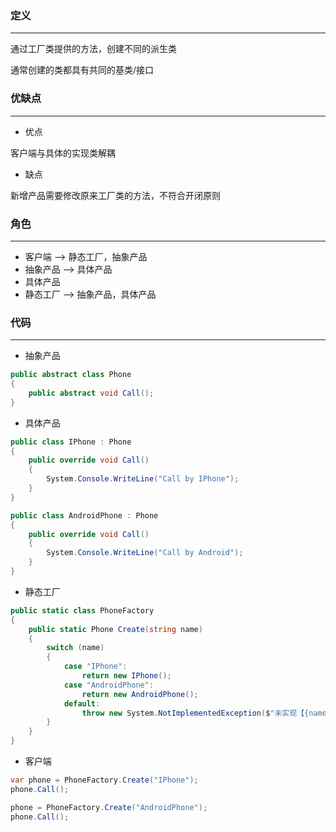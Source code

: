 ### 定义

---

通过工厂类提供的方法，创建不同的派生类

通常创建的类都具有共同的基类/接口

### 优缺点

---

- 优点

客户端与具体的实现类解耦

- 缺点
  
新增产品需要修改原来工厂类的方法，不符合开闭原则

### 角色

---

- 客户端  --> 静态工厂，抽象产品
- 抽象产品 --> 具体产品
- 具体产品
- 静态工厂 --> 抽象产品，具体产品

### 代码

---

- 抽象产品

```cs
public abstract class Phone
{
    public abstract void Call();
}
```

- 具体产品
  
```cs
public class IPhone : Phone
{
    public override void Call()
    {
        System.Console.WriteLine("Call by IPhone");
    }
}
```

```cs
public class AndroidPhone : Phone
{
    public override void Call()
    {
        System.Console.WriteLine("Call by Android");
    }
}
```

- 静态工厂
  
```cs
public static class PhoneFactory
{
    public static Phone Create(string name)
    {
        switch (name)
        {
            case "IPhone":
                return new IPhone();
            case "AndroidPhone":
                return new AndroidPhone();
            default:
                throw new System.NotImplementedException($"未实现【{name}】类型");
        }
    }
}
```

- 客户端

```cs
var phone = PhoneFactory.Create("IPhone");
phone.Call();

phone = PhoneFactory.Create("AndroidPhone");
phone.Call();
```
